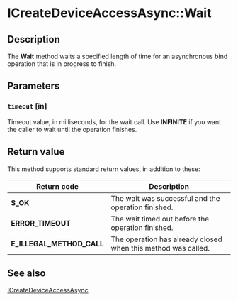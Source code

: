 # ICreateDeviceAccessAsync::Wait

## Description

The **Wait** method waits a specified length of time for an asynchronous bind operation that is in progress to finish.

## Parameters

### `timeout` [in]

Timeout value, in milliseconds, for the wait call. Use **INFINITE** if you want the caller to wait until the operation finishes.

## Return value

This method supports standard return values, in addition to these:

| Return code | Description |
| --- | --- |
| **S_OK** | The wait was successful and the operation finished. |
| **ERROR_TIMEOUT** | The wait timed out before the operation finished. |
| **E_ILLEGAL_METHOD_CALL** | The operation has already closed when this method was called. |

## See also

[ICreateDeviceAccessAsync](https://learn.microsoft.com/previous-versions/windows/desktop/api/deviceaccess/nn-deviceaccess-icreatedeviceaccessasync)